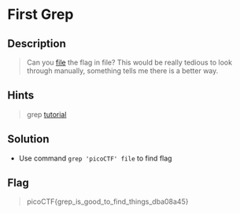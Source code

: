 # First Grep

## Description
>  Can you [file](https://jupiter.challenges.picoctf.org/static/495d43ee4a2b9f345a4307d053b4d88d/file) the flag in file? This would be really tedious to look through manually, something tells me there is a better way.

## Hints
> grep [tutorial](https://ryanstutorials.net/linuxtutorial/grep.php)

## Solution
- Use command `grep 'picoCTF' file` to find flag

## Flag
> picoCTF{grep_is_good_to_find_things_dba08a45}